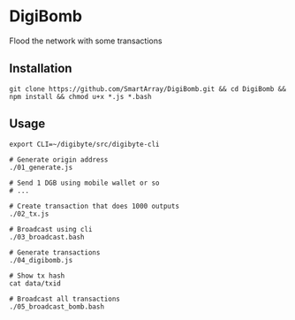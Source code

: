 # DigiBomb
Flood the network with some transactions

## Installation

```
git clone https://github.com/SmartArray/DigiBomb.git && cd DigiBomb && npm install && chmod u+x *.js *.bash
```

## Usage

```
export CLI=~/digibyte/src/digibyte-cli

# Generate origin address
./01_generate.js

# Send 1 DGB using mobile wallet or so
# ...

# Create transaction that does 1000 outputs
./02_tx.js

# Broadcast using cli
./03_broadcast.bash

# Generate transactions
./04_digibomb.js

# Show tx hash
cat data/txid

# Broadcast all transactions
./05_broadcast_bomb.bash
```
